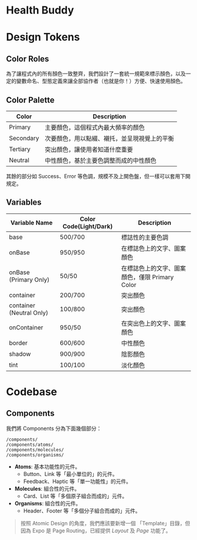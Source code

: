 # Health Buddy


# Design Tokens

## Color Roles

為了讓程式內的所有顏色一致整齊，我們設計了一套統一規範來標示顏色，以及一定的變數命名、型態定義來讓全部協作者（也就是你！）方便、快速使用顏色。

## Color Palette

| Color     | Description |
|    ---    | --- |
| Primary   | 主要顏色，這個程式內最大頻率的顏色 |
| Secondary | 次要顏色，用以點綴、襯托，並呈現視覺上的平衡 |
| Tertiary  | 突出顏色，讓使用者知道什麼重要 |
| Neutral   | 中性顏色，基於主要色調整而成的中性顏色 |

其餘的部分如 Success、Error 等色調，規模不及上開色盤，但一樣可以套用下開規定。

## Variables

| Variable Name | Color Code(Light/Dark) | Description |
|    ---        | ---     | --- |
| base          | 500/700 | 標誌性的主要色調 |
| onBase        | 950/950 | 在標誌色上的文字、圖案顏色 |
| onBase  (Primary Only)  | 50/50 | 在標誌色上的文字、圖案顏色，僅限 Primary Color |
| container     | 200/700 | 突出顏色 |
| container (Neutral Only)| 100/800 | 突出顏色 |
| onContainer   | 950/50  | 在突出色上的文字、圖案顏色 |
| border        | 600/600 | 中性顏色 |
| shadow        | 900/900 | 陰影顏色 |
| tint          | 100/100 | 淡化顏色 |


# Codebase

## Components

我們將 Components 分為下面幾個部分：
```
/components/
/components/atoms/
/components/molecules/
/components/organisms/
```

- **Atoms**: 基本功能性的元件。
  - Button、Link 等「最小單位的」的元件。
  - Feedback、Haptic 等「單一功能性」的元件。
- **Molecules**: 組合性的元件。
  - Card、List 等「多個原子組合而成的」元件。
- **Organisms**: 組合性的元件。
  - Header、Footer 等「多個分子組合而成的」元件。

> 按照 Atomic Design 的角度，我們應該要新增一個 「Template」目錄，但因為 Expo 是 Page Routing，已經提供 _Layout_ 及 _Page_ 功能了。
